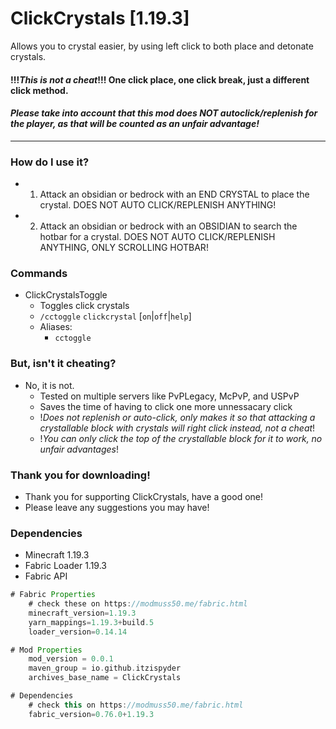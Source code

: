 # ClickCrystals [1.19.3]
Allows you to crystal easier, by using left click to both place and detonate crystals.
#### !!!***This is not a cheat***!!! One click place, one click break, just a different click method.
#### *Please take into account that this mod does NOT autoclick/replenish for the player, as that will be counted as an unfair advantage!*




----------------------------------------------------------------------------------
### How do I use it?
- 1) Attack an obsidian or bedrock with an END CRYSTAL to place the crystal. DOES NOT AUTO CLICK/REPLENISH ANYTHING!
- 2) Attack an obsidian or bedrock with an OBSIDIAN to search the hotbar for a crystal. DOES NOT AUTO CLICK/REPLENISH ANYTHING, ONLY SCROLLING HOTBAR!

### Commands
- ClickCrystalsToggle
  - Toggles click crystals
  - `/cctoggle` `clickcrystal` [`on`|`off`|`help`]
  - Aliases: 
    - `cctoggle`

### But, isn't it cheating?
- No, it is not.
  - Tested on multiple servers like PvPLegacy, McPvP, and USPvP
  - Saves the time of having to click one more unnessacary click
  - !*Does not replenish or auto-click, only makes it so that attacking a crystallable block with crystals will right click instead, not a cheat*!
  - !*You can only click the top of the crystallable block for it to work, no unfair advantages*!
  
### Thank you for downloading!
- Thank you for supporting ClickCrystals, have a good one!
- Please leave any suggestions you may have!

  
### Dependencies
- Minecraft 1.19.3
- Fabric Loader 1.19.3
- Fabric API 

```gradle
# Fabric Properties
	# check these on https://modmuss50.me/fabric.html
	minecraft_version=1.19.3
	yarn_mappings=1.19.3+build.5
	loader_version=0.14.14

# Mod Properties
	mod_version = 0.0.1
	maven_group = io.github.itzispyder
	archives_base_name = ClickCrystals

# Dependencies
	# check this on https://modmuss50.me/fabric.html
	fabric_version=0.76.0+1.19.3
```
